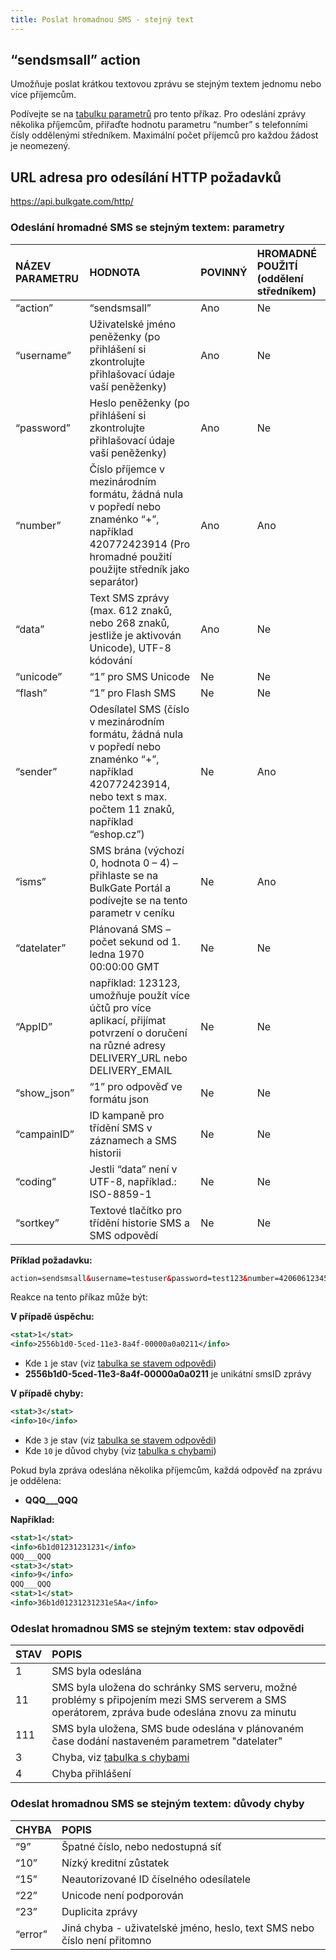 ```yaml
---
title: Poslat hromadnou SMS - stejný text
---
```


## “sendsmsall” action
Umožňuje poslat krátkou textovou zprávu se stejným textem jednomu nebo více příjemcům. 

Podívejte se na [tabulku parametrů](#odeslání-hromadné-sms-se-stejným-textem-parametry) pro tento příkaz. Pro odeslání zprávy několika příjemcům, přiřaďte hodnotu parametru “number” s telefonními čísly oddělenými středníkem. Maximální počet příjemců pro každou žádost je neomezený.

## URL adresa pro odesílání HTTP požadavků
https://api.bulkgate.com/http/

### Odeslání hromadné SMS se stejným textem: parametry
|NÁZEV PARAMETRU|	HODNOTA|	POVINNÝ|	HROMADNÉ POUŽITÍ (oddělení středníkem)|
|:--- |:--- |:--- |:--- |
|“action”	|“sendsmsall”|	Ano|	Ne|
|“username”|	Uživatelské jméno peněženky (po přihlášení si zkontrolujte přihlašovací údaje vaší peněženky)	|Ano	|Ne|
|“password”|	Heslo peněženky (po přihlášení si zkontrolujte přihlašovací údaje vaší peněženky)	|Ano|	Ne|
|“number”|	Číslo příjemce v mezinárodním formátu, žádná nula v popředí nebo znaménko “+”, například 420772423914 (Pro hromadné použití použijte středník jako separátor)|	Ano|	Ano|
|“data”|	Text SMS zprávy (max. 612 znaků, nebo 268 znaků, jestliže je aktivován Unicode), UTF-8 kódování	|Ano|	Ne|
|“unicode”|	“1” pro SMS Unicode	|Ne	|Ne|
|“flash”|	“1” pro Flash SMS|	Ne|	Ne|
|“sender”|	Odesílatel SMS (číslo v mezinárodním formátu, žádná nula v popředí nebo znaménko “+”, například 420772423914, nebo text s max. počtem 11 znaků, například “eshop.cz”)	|Ne|	Ano|
|“isms”	|SMS brána (výchozí 0, hodnota 0 – 4) – přihlaste se na BulkGate Portál a podívejte se na tento parametr v ceníku 	|Ne	|Ano|
|“datelater”|	Plánovaná SMS – počet sekund od 1. ledna 1970 00:00:00 GMT|	Ne	|Ne|
|“AppID”	|například: 123123, umožňuje použít více účtů pro více aplikací, přijímat potvrzení o doručení na různé adresy DELIVERY_URL nebo DELIVERY_EMAIL|	Ne	|Ne|
|“show_json”|	“1” pro odpověď ve formátu json|	Ne	|Ne|
|“campainID”|	ID kampaně pro třídění SMS v záznamech a SMS historii	|Ne	|Ne|
|“coding”	|Jestli “data” není v UTF-8, například.: ISO-8859-1|	Ne	|Ne|
|“sortkey”|	Textové tlačítko pro třídění historie SMS a SMS odpovědí	|Ne	|Ne|

**Příklad požadavku:**
``` xml
action=sendsmsall&username=testuser&password=test123&number=420606123456;420607123456&data=Ahoj
```

Reakce na tento příkaz může být:

**V případě úspěchu:**
``` xml
<stat>1</stat>
<info>2556b1d0-5ced-11e3-8a4f-00000a0a0211</info>
```
- Kde `1` je stav (viz [tabulka se stavem odpovědi](#odeslat-hromadnou-sms-se-stejným-textem-stav-odpovědi))
-	**2556b1d0-5ced-11e3-8a4f-00000a0a0211** je unikátní smsID zprávy

**V případě chyby:**
``` xml
<stat>3</stat>
<info>10</info>
```
- Kde `3` je stav (viz [tabulka se stavem odpovědi](#odeslat-hromadnou-sms-se-stejným-textem-stav-odpovědi))
- Kde `10` je důvod chyby (viz [tabulka s chybami](#odeslat-hromadnou-sms-se-stejným-textem-důvody-chyby))

Pokud byla zpráva odeslána několika příjemcům, každá odpověď na zprávu je oddělena: 
 - **QQQ___QQQ**
 
**Například:**
``` xml
<stat>1</stat>
<info>6b1d01231231231</info>
QQQ___QQQ
<stat>3</stat>
<info>9</info>
QQQ___QQQ
<stat>1</stat>
<info>36b1d01231231231eSAa</info>
```


### Odeslat hromadnou SMS se stejným textem: stav odpovědi
|STAV|	POPIS|
|:--- |:--- |
|1	|SMS byla odeslána|
|11	|SMS byla uložena do schránky SMS serveru, možné problémy s připojením mezi SMS serverem a SMS operátorem, zpráva bude odeslána znovu za minutu|
|111|	SMS byla uložena, SMS bude odeslána v plánovaném čase dodání nastaveném parametrem "datelater"|
|3	|Chyba, viz [tabulka s chybami](http-low-level-api-send-bulk-sms-same-text.md#odeslat-hromadnou-sms-se-stejným-textem-důvody-chyby)|
|4	|Chyba přihlášení|


### Odeslat hromadnou SMS se stejným textem: důvody chyby
|CHYBA|	POPIS|
|:--- |:--- |
|“9”	|Špatné číslo, nebo nedostupná síť|
|“10”	|Nízký kreditní zůstatek|
|“15”	|Neautorizované ID číselného odesílatele|
|“22”	|Unicode není podporován|
|“23”	|Duplicita zprávy|
|“error”|	Jiná chyba - uživatelské jméno, heslo, text SMS nebo číslo není přitomno|

